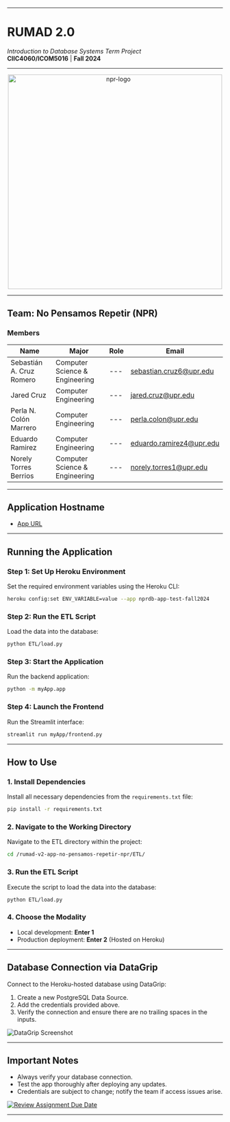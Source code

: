 
---

# **RUMAD 2.0**  
*Introduction to Database Systems Term Project*  
**CIIC4060/ICOM5016** | **Fall 2024**

---

<div align="center">
  <img alt="npr-logo" src="https://github.com/user-attachments/assets/5d64f86e-00eb-47bc-b46b-af8a139ba595" width="500">
</div>

---

## **Team: No Pensamos Repetir (NPR)**  

### **Members**
| Name                      | Major                         | Role  | Email                              |
|---------------------------|-------------------------------|-------|------------------------------------|
| Sebastián A. Cruz Romero  | Computer Science & Engineering | ---   | sebastian.cruz6@upr.edu           |
| Jared Cruz                | Computer Engineering           | ---   | jared.cruz@upr.edu                |
| Perla N. Colón Marrero    | Computer Engineering           | ---   | perla.colon@upr.edu               |
| Eduardo Ramirez           | Computer Engineering           | ---   | eduardo.ramirez4@upr.edu          |
| Norely Torres Berrios     | Computer Science & Engineering | ---   | norely.torres1@upr.edu            |

---

## **Application Hostname**
- [App URL](https://nprdb-app-test-fall2024-5e22b455dcd3.herokuapp.com/)

---

## **Running the Application**

### **Step 1: Set Up Heroku Environment**
Set the required environment variables using the Heroku CLI:

```bash
heroku config:set ENV_VARIABLE=value --app nprdb-app-test-fall2024
```

### **Step 2: Run the ETL Script**
Load the data into the database:

```bash
python ETL/load.py
```

### **Step 3: Start the Application**
Run the backend application:

```bash
python -m myApp.app
```

### **Step 4: Launch the Frontend**
Run the Streamlit interface:

```bash
streamlit run myApp/frontend.py
```

---

## **How to Use**

### **1. Install Dependencies**
Install all necessary dependencies from the `requirements.txt` file:

```bash
pip install -r requirements.txt
```

### **2. Navigate to the Working Directory**
Navigate to the ETL directory within the project:

```bash
cd /rumad-v2-app-no-pensamos-repetir-npr/ETL/
```

### **3. Run the ETL Script**
Execute the script to load the data into the database:

```bash
python ETL/load.py
```

### **4. Choose the Modality**
- Local development: **Enter 1**  
- Production deployment: **Enter 2** (Hosted on Heroku)

---

## **Database Connection via DataGrip**
Connect to the Heroku-hosted database using DataGrip:

1. Create a new PostgreSQL Data Source.  
2. Add the credentials provided above.  
3. Verify the connection and ensure there are no trailing spaces in the inputs.

![DataGrip Screenshot](https://github.com/user-attachments/assets/746f092b-7e23-42d8-b2f0-8d335098a861)

---

## **Important Notes**
- Always verify your database connection.  
- Test the app thoroughly after deploying any updates.  
- Credentials are subject to change; notify the team if access issues arise.

[![Review Assignment Due Date](https://classroom.github.com/assets/deadline-readme-button-22041afd0340ce965d47ae6ef1cefeee28c7c493a6346c4f15d667ab976d596c.svg)](https://classroom.github.com/a/jqhbANi7)

---